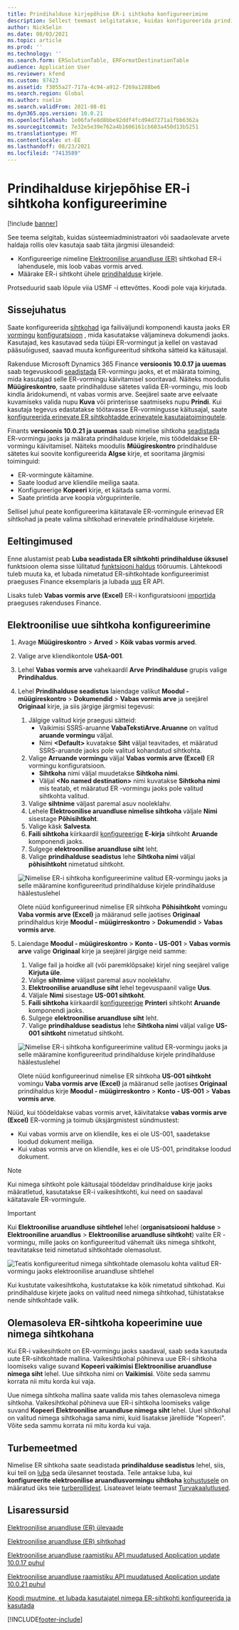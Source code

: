 ```yaml
---
title: Prindihalduse kirjepõhise ER-i sihtkoha konfigureerimine
description: Sellest teemast selgitatakse, kuidas konfigureerida prindijuhtimise kirje konkreetseid sihtkohti elektroonilise aruandluse (ER) vormingule, mis on konfigureeritud väljaminevate dokumentide genereerimiseks.
author: NickSelin
ms.date: 08/03/2021
ms.topic: article
ms.prod: ''
ms.technology: ''
ms.search.form: ERSolutionTable, ERFormatDestinationTable
audience: Application User
ms.reviewer: kfend
ms.custom: 97423
ms.assetid: f3055a27-717a-4c94-a912-f269a1288be6
ms.search.region: Global
ms.author: nselin
ms.search.validFrom: 2021-08-01
ms.dyn365.ops.version: 10.0.21
ms.openlocfilehash: 1e06fafe8d8bbe92ddf4fcd94d7271a1fbb6362a
ms.sourcegitcommit: 7e32e5e39e762a4b1606161cb603a450d13b5251
ms.translationtype: MT
ms.contentlocale: et-EE
ms.lasthandoff: 08/23/2021
ms.locfileid: "7413589"
---
```

# <a name="configure-print-management-record-specific-er-destinations"></a>Prindihalduse kirjepõhise ER-i sihtkoha konfigureerimine

[!include [banner](../includes/banner.md)]

See teema selgitab, kuidas süsteemiadministraatori või saadaolevate arvete haldaja rollis olev kasutaja saab täita järgmisi ülesandeid:

- Konfigureerige nimeline [Elektroonilise aruandluse (ER)](general-electronic-reporting.md) sihtkohad ER-i lahendusele, mis loob vabas vormis arved.
- Määrake ER-i sihtkoht ühele [prindihalduse](document-reporting-services.md) kirjele.

Protseduurid saab lõpule viia USMF -i ettevõttes. Koodi pole vaja kirjutada.

## <a name="introduction"></a>Sissejuhatus

Saate konfigureerida [sihtkohad](electronic-reporting-destinations.md) iga failiväljundi komponendi kausta jaoks ER [vormingu](general-electronic-reporting.md#FormatComponentOutbound) [konfiguratsioon](general-electronic-reporting.md#Configuration) , mida kasutatakse väljamineva dokumendi jaoks. Kasutajad, kes kasutavad seda tüüpi ER-vormingut ja kellel on vastavad pääsuõigused, saavad muuta konfigureeritud sihtkoha sätteid ka käitusajal.

Rakenduse Microsoft Dynamics 365 Finance **versioonis 10.0.17 ja uuemas** saab tegevuskoodi [seadistada](er-apis-app10-0-17.md) ER-vormingu jaoks, et et määrata toiming, mida kasutajad selle ER-vormingu käivitamisel sooritavad. Näiteks moodulis **Müügireskontro**, saate prindihalduse sätetes valida ER-vormingu, mis loob kindla äridokumendi, nt vabas vormis arve. Seejärel saate arve eelvaate kuvamiseks valida nupu **Kuva** või printerisse saatmiseks nupu **Prindi**. Kui kasutaja tegevus edastatakse töötavasse ER-vormingusse käitusajal, saate [konfigureerida erinevate ER sihtkohtadde erinevatele kasutajatoimingutele](er-action-dependent-destinations.md).

Finants **versioonis 10.0.21 ja uuemas** saab nimelise sihtkoha [seadistada](er-apis-app10-0-21.md) ER-vormingu jaoks ja määrata prindihalduse kirjele, mis töödeldakse ER-vormingu käivitamisel. Näiteks moodulis **Müügireskontro** prindihalduse sätetes kui soovite konfigureerida **Algse** kirje, et sooritama järgmisi toiminguid:

- ER-vormingute käitamine.
- Saate loodud arve kliendile meiliga saata.
- Konfigureerige **Kopeeri** kirje, et käitada sama vormi.
- Saate printida arve koopia võrguprinterile.

Sellisel juhul peate konfigureerima käitatavale ER-vormingule erinevad ER sihtkohad ja peate valima sihtkohad erinevatele prindihalduse kirjetele.

## <a name="prerequisites"></a>Eeltingimused

Enne alustamist peab **Luba seadistada ER sihtkohti prindihalduse üksusel** funktsioon olema sisse lülitatud [funktsiooni haldus](../../fin-ops/get-started/feature-management/feature-management-overview.md#the-feature-management-workspace) tööruumis. Lähtekoodi tuleb muuta ka, et lubada nimetatud ER-sihtkohtade konfigureerimist praeguses Finance eksemplaris ja lubada [uus](er-apis-app10-0-21.md) ER API.

Lisaks tuleb **Vabas vormis arve (Excel)** ER-i konfiguratsiooni [importida](er-download-configurations-global-repo.md) praeguses rakenduses Finance.

## <a name="configure-a-new-er-destination"></a>Elektroonilise uue sihtkoha konfigureerimine

1. Avage **Müügireskontro** \> **Arved** \> **Kõik vabas vormis arved**.
2. Valige arve kliendikontole **USA-001**.
3. Lehel **Vabas vormis arve** vahekaardil **Arve** **Prindihalduse** grupis valige **Prindihaldus**.
4. Lehel **Prindihalduse seadistus** laiendage valikut **Moodul - müügireskontro** \> **Dokumendid** \> **Vabas vormis arve** ja seejärel **Originaal** kirje, ja siis järgige järgmisi tegevusi:

    1.  Jälgige valitud kirje praegusi sätteid:
        -   Vaikimisi SSRS-aruanne **VabaTekstiArve.Aruanne** on valitud **aruande vormingu** väljal.
        -   Nimi **\<Default\>** kuvatakse **Siht** väljal teavitades, et määratud SSRS-aruande jaoks pole valitud kohandatud sihtkohta. 
    2.  Valige **Arruande vormingu** väljal **Vabas vormis arve (Excel)** ER vormingu konfiguratsioon.
        -   **Sihtkoha** nimi väljal muudetakse **Sihtkoha nimi**.
        -   Väljal **\<No named destination\>** nimi kuvatakse **Sihtkoha nimi** mis teatab, et määratud ER -vormingu jaoks pole valitud sihtkohta valitud.
    3.  Valige **sihtnime** väljast paremal asuv nooleklahv.    
    4. Lehele **Elektroonilise aruandluse nimelise sihtkoha** väljale **Nimi** sisestage **Põhisihtkoht**.
    5. Valige käsk **Salvesta**.
    6. **Faili sihtkoha** kiirkaardil [konfigureerige](er-destination-type-email.md) **E-kirja** sihtkoht **Aruande** komponendi jaoks.
    7. Sulgege **elektroonilise aruandluse siht** leht.
    8. Valige **prindihalduse seadistus** lehe **Sihtkoha nimi** väljal **põhisihtkoht** nimetatud sihtkoht.

    ![Nimelise ER-i sihtkoha konfigureerimine valitud ER-vormingu jaoks ja selle määramine konfigureeritud prindihalduse kirjele prindihalduse häälestuslehel](./media/er-named-destinations-01.gif)

    Olete nüüd konfigureerinud nimelise ER sihtkoha **Põhisihtkoht** vomingu **Vaba vormis arve (Excel)** ja määranud selle jaotises **Originaal** prindihaldus kirje **Moodul - müügirreskontro** \> **Dokumendid** \> **Vabas vormis arve**.

5. Laiendage **Moodul - müügireskontro** \> **Konto - US-001** \> **Vabas vormis arve** valige **Originaal** kirje ja seejärel järgige neid samme:

    1. Valige fail ja hoidke all (või paremklõpsake) kirjel ning seejärel valige **Kirjuta üle**.
    2. Valige **sihtnime** väljast paremal asuv nooleklahv.
    3. **Elektroonilise aruandluse siht** lehel tegevuspaanil valige **Uus**.
    4. Väljale **Nimi** sisestage **US-001 sihtkoht**.
    5. **Faili sihtkoha** kiirkaardil [konfigureerige](er-destination-type-print.md) **Printeri** sihtkoht **Aruande** komponendi jaoks.
    6. Sulgege **elektroonilise aruandluse siht** leht.
    7. Valige **prindihalduse seadistus** lehe **Sihtkoha nimi** väljal valige **US-001 sihtkoht** nimetatud sihtkoht.

    ![Nimelise ER-i sihtkoha konfigureerimine valitud ER-vormingu jaoks ja selle määramine konfigureeritud prindihalduse kirjele prindihalduse häälestuslehel](./media/er-named-destinations-02.gif)

    Olete nüüd konfigureerinud nimelise ER sihtkoha **US-001 sihtkoht** vomingu **Vaba vormis arve (Excel)** ja määranud selle jaotises **Originaal** prindihaldus kirje **Moodul - müügirreskontro** \> **Konto - US-001** \> **Vabas vormis arve**.

Nüüd, kui töödeldakse vabas vormis arvet, käivitatakse **vabas vormis arve (Excel)** ER-vorming ja toimub üksjärgmistest sündmustest:

- Kui vabas vormis arve on kliendile, kes ei ole US-001, saadetakse loodud dokument meiliga.
- Kui vabas vormis arve on kliendile, kes ei ole US-001, prinditakse loodud dokument.

> [!NOTE]
> Kui nimega sihtkoht pole käitusajal töödeldav prindihalduse kirje jaoks määratletud, kasutatakse ER-i vaikesihtkohti, kui need on saadaval käitatavale ER-vormingule.

> [!IMPORTANT]
> Kui **Elektroonilise aruandluse sihtlehel** lehel (**organisatsiooni halduse** \> **Elektrooniline aruandlus** \> **Elektroonilise aruandluse sihtkoht**) valite ER -vormingu, mille jaoks on konfigureeritud vähemalt üks nimega sihtkoht, teavitatakse teid nimetatud sihtkohtade olemasolust.
>
> ![Teatis konfigureeritud nimega sihtkohtade olemasolu kohta valitud ER-vormingu jaoks elektroonilise aruandluse sihtlehel](./media/er-named-destinations-03.png)
>
> Kui kustutate vaikesihtkoha, kustutatakse ka kõik nimetatud sihtkohad. Kui prindihalduse kirjete jaoks on valitud need nimega sihtkohad, tühistatakse nende sihtkohtade valik.

## <a name="copy-an-existing-er-destination-as-a-new-named-destination"></a>Olemasoleva ER-sihtkoha kopeerimine uue nimega sihtkohana

Kui ER-i vaikesihtkoht on ER-vormingu jaoks saadaval, saab seda kasutada uute ER-sihtkohtade mallina. Vaikesihtkohal põhineva uue ER-i sihtkoha loomiseks valige suvand **Kopeeri vaikimisi** **Elektroonilise aruandluse nimega siht** lehel. Uue sihtkoha nimi on **Vaikimisi**. Võite seda sammu korrata nii mitu korda kui vaja.

Uue nimega sihtkoha mallina saate valida mis tahes olemasoleva nimega sihtkoha. Vaikesihtkohal põhineva uue ER-i sihtkoha loomiseks valige suvand **Kopeeri** **Elektroonilise aruandluse nimega siht** lehel. Uuel sihtkohal on valitud nimega sihtkohaga sama nimi, kuid lisatakse järelliide "Kopeeri". Võite seda sammu korrata nii mitu korda kui vaja.

## <a name="security-considerations"></a>Turbemeetmed

Nimelise ER sihtkoha saate seadistada **prindihalduse seadistus** lehel, siis, kui teil on [luba](../sysadmin/role-based-security.md#permissions) seda ülesannet teostada. Teile antakse luba, kui **konfigureerite elektroonilise aruandlusvormingu sihtkoha** [kohustusele](../sysadmin/role-based-security.md#duties) on määratud üks teie [turberollidest](../sysadmin/role-based-security.md#security-roles). Lisateavet leiate teemast [Turvakaalutlused](electronic-reporting-destinations.md#security-considerations).

## <a name="additional-resources"></a>Lisaressursid

[Elektroonilise aruandluse (ER) ülevaade](general-electronic-reporting.md)

[Elektroonilise aruandluse (ER) sihtkohad](electronic-reporting-destinations.md)

[Elektroonilise aruandluse raamistiku API muudatused Application update 10.0.17 puhul](er-apis-app10-0-17.md)

[Elektroonilise aruandluse raamistiku API muudatused Application update 10.0.21 puhul](er-apis-app10-0-21.md)

[Koodi muutmine, et lubada kasutajatel nimega ER-sihtkohti konfigureerida ja kasutada](er-api-named-destinations.md)

[!INCLUDE[footer-include](../../../includes/footer-banner.md)]
